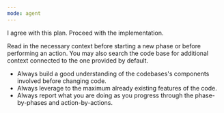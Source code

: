 ```yaml
---
mode: agent
---
```

I agree with this plan. Proceed with the implementation.

Read in the necessary context before starting a new phase or before performing an action. You may also search the code base for additional context connected to the one provided by default.

- Always build a good understanding of the codebases's components involved before changing code.
- Always leverage to the maximum already existing features of the code.
- Always report what you are doing as you progress through the phase-by-phases and action-by-actions.